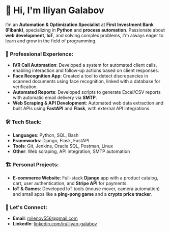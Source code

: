 # 👋 Hi, I'm Iliyan Galabov

I’m an **Automation & Optimization Specialist** at **First Investment Bank (Fibank)**, specializing in **Python** and **process automation**. Passionate about **web development**, **IoT**, and solving complex problems, I'm always eager to learn and grow in the field of programming.

### 💼 Professional Experience:
- **IVR Call Automation**: Developed a system for automated client calls, enabling interaction and follow-up actions based on client responses.
- **Face Recognition App**: Created a tool to detect discrepancies in scanned documents using face recognition, linked with a database for verification.
- **Automated Reports**: Developed scripts to generate Excel/CSV reports with automatic email delivery via **SMTP**.
- **Web Scraping & API Development**: Automated web data extraction and built APIs using **FastAPI** and **Flask**, with external API integrations.

### 🛠️ Tech Stack:
- **Languages**: Python, SQL, Bash
- **Frameworks**: Django, Flask, FastAPI
- **Tools**: Git, Jenkins, Oracle SQL, Postman, Linux
- **Other**: Web scraping, API integration, SMTP automation

### 🏗️ Personal Projects:
- **E-commerce Website**: Full-stack **Django** app with a product catalog, cart, user authentication, and **Stripe API** for payments.
- **IoT & Games**: Developed IoT tools (mouse mover, camera automation) and small apps like a **ping-pong game** and a **crypto price tracker**.

### 🤝 Let's Connect:
- **Email**: [milenov556@gmail.com](mailto:milenov556@gmail.com)
- **LinkedIn**: [linkedin.com/in/iliyan-galabov](https://linkedin.com/in/iliyan-galabov)

